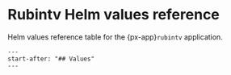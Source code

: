 ```{px-app-values} rubintv
```

# Rubintv Helm values reference

Helm values reference table for the {px-app}`rubintv` application.

```{include} ../../../applications/rubintv/README.md
---
start-after: "## Values"
---
```
